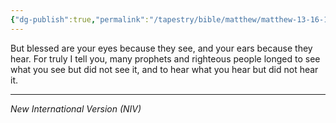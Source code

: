 ```yaml
---
{"dg-publish":true,"permalink":"/tapestry/bible/matthew/matthew-13-16-17/","title":"Matthew 13:16–17","hide":true,"tags":["bible-verse","bible-verse"],"dgHomeLink":true,"dgShowLocalGraph":true,"dgEnableSearch":true}
---
```


But blessed are your eyes because they see, and your ears because they hear. For truly I tell you, many prophets and righteous people longed to see what you see but did not see it, and to hear what you hear but did not hear it.

---
*New International Version (NIV)*